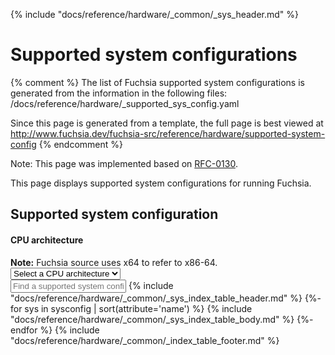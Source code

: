 {% include "docs/reference/hardware/_common/_sys_header.md" %}

# Supported system configurations

{% comment %}
The list of Fuchsia supported system configurations is generated from the
information in the following files:
/docs/reference/hardware/_supported_sys_config.yaml

Since this page is generated from a template, the full page is best viewed at
http://www.fuchsia.dev/fuchsia-src/reference/hardware/supported-system-config
{% endcomment %}

Note: This page was implemented based on
[RFC-0130](/contribute/governance/rfcs/0130_supported_hardware.md).

This page displays supported system configurations for running Fuchsia.

<a name="system-config"><h2>Supported system configuration</h2></a>
<div class="form-checkbox">
  <h4 class="showalways">CPU architecture</h4>
  <aside class="note"><b>Note:</b> Fuchsia source uses x64 to refer to x86-64.</aside>
<devsite-select id="filter-selection">
  <select>
  <option>Select a CPU architecture</option>
  {%- for arc in architecture %}
    {%- set found=false %}
    {%- for sys in sysconfig %}
          {%- if arc == sys.architecture %}
            {%- set found=true %}
          {%- endif %}
    {%- endfor %}
    {%- if found %}
      <option>{{ arc }}</option>
    {%- endif %}
  {%- endfor %}
  </select>
</devsite-select>
  <devsite-filter match="all" select-el-container-id="filter-selection" sortable="0">
  <br>
  <input type="text" placeholder="Find a supported system configuration" column="all">
{% include "docs/reference/hardware/_common/_sys_index_table_header.md" %}
{%- for sys in sysconfig | sort(attribute='name') %}
        {% include "docs/reference/hardware/_common/_sys_index_table_body.md" %}
{%- endfor %}
{% include "docs/reference/hardware/_common/_index_table_footer.md" %}
</div>
